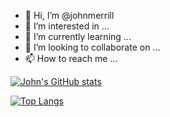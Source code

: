 - 👋 Hi, I’m @johnmerrill
- 👀 I’m interested in ...
- 🌱 I’m currently learning ...
- 💞️ I’m looking to collaborate on ...
- 📫 How to reach me ...

<!---
johnmerrill/johnmerrill is a ✨ special ✨ repository because its `README.md` (this file) appears on your GitHub profile.
You can click the Preview link to take a look at your changes.
--->

[![John's GitHub stats](https://github-readme-stats.vercel.app/api?username=johnmerrill&show_icons=true&show_icons=true&theme=dark&count_private=true)](https://github.com/johnmerrill/github-readme-stats)

[![Top Langs](https://github-readme-stats.vercel.app/api/top-langs/?username=johnmerrill)](https://github.com/johnmerrill/github-readme-stats)
